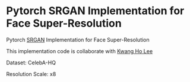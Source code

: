 # Pytorch SRGAN Implementation for Face Super-Resolution
Pytorch [SRGAN](https://arxiv.org/abs/1609.04802) Implementation for Face Super-Resolution

This implementation code is collaborate with [Kwang Ho Lee](https://github.com/khlee369)

Dataset: CelebA-HQ

Resolution Scale: x8
